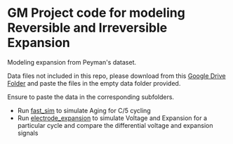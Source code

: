 # GM Project code for modeling Reversible and Irreversible Expansion
Modeling expansion from Peyman's dataset.

Data files not included in this repo, please download from
 this [Google Drive Folder](https://drive.google.com/drive/folders/1HMSKodHRnhgZWOlPLtjzm5fXx6zkhF-c?usp=sharing) and paste the files in the empty data folder provided. 
 
Ensure to paste the data in the corresponding subfolders.

- Run [fast_sim](./fast_sim_clean.ipynb) to simulate Aging for C/5 cycling
- Run [electrode_expansion](./electrode_expansion.ipynb) to simulate Voltage and Expansion for a particular cycle and compare the differential voltage and expansion signals 